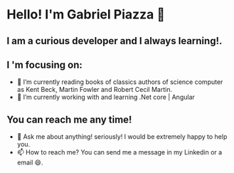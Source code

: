 # Hello! I'm Gabriel Piazza 👋

## I am a curious developer and I always learning!.

## I 'm focusing on:
- 🌱 I’m currently reading books of classics authors of science computer as Kent Beck, Martin Fowler and Robert Cecil Martin.
- 🔭 I’m currently working with and learning .Net core | Angular


## You can reach me any time!
- 💬 Ask me about anything! seriously! I would be extremely happy to help you.
- 📫 How to reach me? You can send me a message in my Linkedin or a email :smile:.
